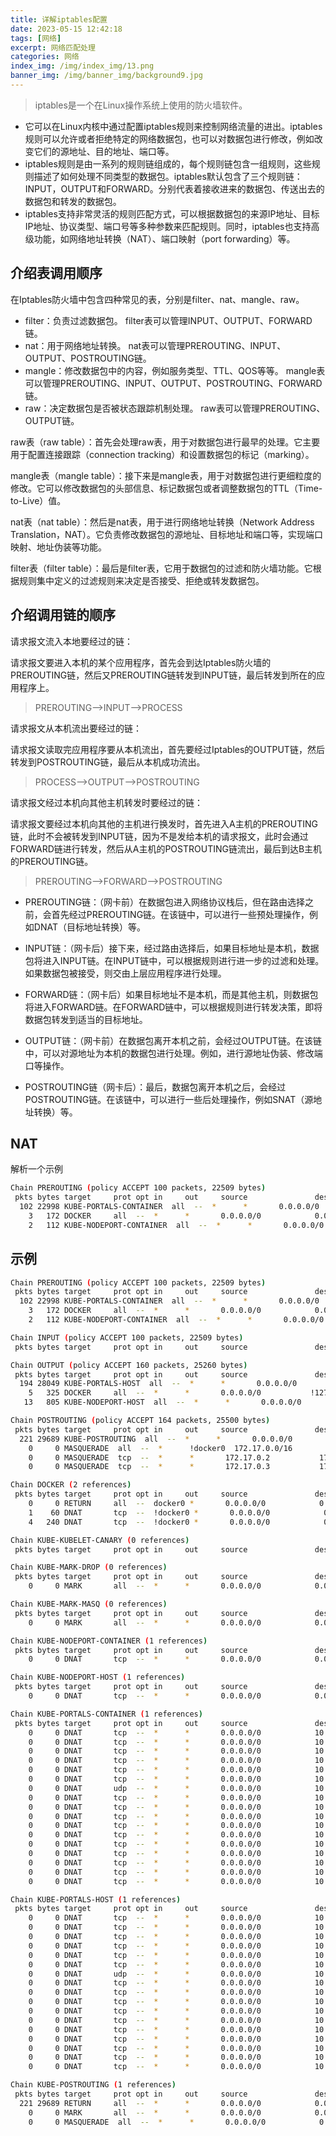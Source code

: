 ```yaml
---
title: 详解iptables配置
date: 2023-05-15 12:42:18
tags: [网络]
excerpt: 网络匹配处理
categories: 网络
index_img: /img/index_img/13.png
banner_img: /img/banner_img/background9.jpg
---
```


>iptables是一个在Linux操作系统上使用的防火墙软件。

- 它可以在Linux内核中通过配置iptables规则来控制网络流量的进出。iptables规则可以允许或者拒绝特定的网络数据包，也可以对数据包进行修改，例如改变它们的源地址、目的地址、端口等。
- iptables规则是由一系列的规则链组成的，每个规则链包含一组规则，这些规则描述了如何处理不同类型的数据包。iptables默认包含了三个规则链：INPUT，OUTPUT和FORWARD。分别代表着接收进来的数据包、传送出去的数据包和转发的数据包。
- iptables支持非常灵活的规则匹配方式，可以根据数据包的来源IP地址、目标IP地址、协议类型、端口号等多种参数来匹配规则。同时，iptables也支持高级功能，如网络地址转换（NAT）、端口映射（port forwarding）等。


## 介绍表调用顺序

在Iptables防火墙中包含四种常见的表，分别是filter、nat、mangle、raw。

- filter：负责过滤数据包。
filter表可以管理INPUT、OUTPUT、FORWARD链。
- nat：用于网络地址转换。
nat表可以管理PREROUTING、INPUT、OUTPUT、POSTROUTING链。
- mangle：修改数据包中的内容，例如服务类型、TTL、QOS等等。
mangle表可以管理PREROUTING、INPUT、OUTPUT、POSTROUTING、FORWARD链。
- raw：决定数据包是否被状态跟踪机制处理。
raw表可以管理PREROUTING、OUTPUT链。


raw表（raw table）：首先会处理raw表，用于对数据包进行最早的处理。它主要用于配置连接跟踪（connection tracking）和设置数据包的标记（marking）。

mangle表（mangle table）：接下来是mangle表，用于对数据包进行更细粒度的修改。它可以修改数据包的头部信息、标记数据包或者调整数据包的TTL（Time-to-Live）值。

nat表（nat table）：然后是nat表，用于进行网络地址转换（Network Address Translation，NAT）。它负责修改数据包的源地址、目标地址和端口等，实现端口映射、地址伪装等功能。

filter表（filter table）：最后是filter表，它用于数据包的过滤和防火墙功能。它根据规则集中定义的过滤规则来决定是否接受、拒绝或转发数据包。


## 介绍调用链的顺序


请求报文流入本地要经过的链：

请求报文要进入本机的某个应用程序，首先会到达Iptables防火墙的PREROUTING链，然后又PREROUTING链转发到INPUT链，最后转发到所在的应用程序上。
>PREROUTING—>INPUT—>PROCESS


请求报文从本机流出要经过的链：

请求报文读取完应用程序要从本机流出，首先要经过Iptables的OUTPUT链，然后转发到POSTROUTING链，最后从本机成功流出。
>PROCESS—>OUTPUT—>POSTROUTING

请求报文经过本机向其他主机转发时要经过的链：

请求报文要经过本机向其他的主机进行换发时，首先进入A主机的PREROUTING链，此时不会被转发到INPUT链，因为不是发给本机的请求报文，此时会通过FORWARD链进行转发，然后从A主机的POSTROUTING链流出，最后到达B主机的PREROUTING链。
>PREROUTING—>FORWARD—>POSTROUTING



- PREROUTING链：（网卡前）在数据包进入网络协议栈后，但在路由选择之前，会首先经过PREROUTING链。在该链中，可以进行一些预处理操作，例如DNAT（目标地址转换）等。

- INPUT链：（网卡后）接下来，经过路由选择后，如果目标地址是本机，数据包将进入INPUT链。在INPUT链中，可以根据规则进行进一步的过滤和处理。如果数据包被接受，则交由上层应用程序进行处理。

- FORWARD链：（网卡后）如果目标地址不是本机，而是其他主机，则数据包将进入FORWARD链。在FORWARD链中，可以根据规则进行转发决策，即将数据包转发到适当的目标地址。

- OUTPUT链：（网卡前）在数据包离开本机之前，会经过OUTPUT链。在该链中，可以对源地址为本机的数据包进行处理。例如，进行源地址伪装、修改端口等操作。

- POSTROUTING链（网卡后）：最后，数据包离开本机之后，会经过POSTROUTING链。在该链中，可以进行一些后处理操作，例如SNAT（源地址转换）等。

## NAT


解析一个示例
```bash
Chain PREROUTING (policy ACCEPT 100 packets, 22509 bytes)
 pkts bytes target     prot opt in     out     source               destination         
  102 22998 KUBE-PORTALS-CONTAINER  all  --  *      *       0.0.0.0/0            0.0.0.0/0            /* handle ClusterIPs; NOTE: this must be before the NodePort rules */
    3   172 DOCKER     all  --  *      *       0.0.0.0/0            0.0.0.0/0            ADDRTYPE match dst-type LOCAL
    2   112 KUBE-NODEPORT-CONTAINER  all  --  *      *       0.0.0.0/0            0.0.0.0/0            ADDRTYPE match dst-type LOCAL /* handle service NodePorts; NOTE: this must be the last rule in the chain */
```



## 示例

```bash
Chain PREROUTING (policy ACCEPT 100 packets, 22509 bytes)
 pkts bytes target     prot opt in     out     source               destination         
  102 22998 KUBE-PORTALS-CONTAINER  all  --  *      *       0.0.0.0/0            0.0.0.0/0            /* handle ClusterIPs; NOTE: this must be before the NodePort rules */
    3   172 DOCKER     all  --  *      *       0.0.0.0/0            0.0.0.0/0            ADDRTYPE match dst-type LOCAL
    2   112 KUBE-NODEPORT-CONTAINER  all  --  *      *       0.0.0.0/0            0.0.0.0/0            ADDRTYPE match dst-type LOCAL /* handle service NodePorts; NOTE: this must be the last rule in the chain */

Chain INPUT (policy ACCEPT 100 packets, 22509 bytes)
 pkts bytes target     prot opt in     out     source               destination         

Chain OUTPUT (policy ACCEPT 160 packets, 25260 bytes)
 pkts bytes target     prot opt in     out     source               destination         
  194 28049 KUBE-PORTALS-HOST  all  --  *      *       0.0.0.0/0            0.0.0.0/0            /* handle ClusterIPs; NOTE: this must be before the NodePort rules */
    5   325 DOCKER     all  --  *      *       0.0.0.0/0           !127.0.0.0/8          ADDRTYPE match dst-type LOCAL
   13   805 KUBE-NODEPORT-HOST  all  --  *      *       0.0.0.0/0            0.0.0.0/0            ADDRTYPE match dst-type LOCAL /* handle service NodePorts; NOTE: this must be the last rule in the chain */

Chain POSTROUTING (policy ACCEPT 164 packets, 25500 bytes)
 pkts bytes target     prot opt in     out     source               destination         
  221 29689 KUBE-POSTROUTING  all  --  *      *       0.0.0.0/0            0.0.0.0/0            /* kubernetes postrouting rules */
    0     0 MASQUERADE  all  --  *      !docker0  172.17.0.0/16        0.0.0.0/0           
    0     0 MASQUERADE  tcp  --  *      *       172.17.0.2           172.17.0.2           tcp dpt:1883
    0     0 MASQUERADE  tcp  --  *      *       172.17.0.3           172.17.0.3           tcp dpt:9100

Chain DOCKER (2 references)
 pkts bytes target     prot opt in     out     source               destination         
    0     0 RETURN     all  --  docker0 *       0.0.0.0/0            0.0.0.0/0           
    1    60 DNAT       tcp  --  !docker0 *       0.0.0.0/0            0.0.0.0/0            tcp dpt:1883 to:172.17.0.2:1883
    4   240 DNAT       tcp  --  !docker0 *       0.0.0.0/0            0.0.0.0/0            tcp dpt:9100 to:172.17.0.3:9100

Chain KUBE-KUBELET-CANARY (0 references)
 pkts bytes target     prot opt in     out     source               destination         

Chain KUBE-MARK-DROP (0 references)
 pkts bytes target     prot opt in     out     source               destination         
    0     0 MARK       all  --  *      *       0.0.0.0/0            0.0.0.0/0            MARK or 0x8000

Chain KUBE-MARK-MASQ (0 references)
 pkts bytes target     prot opt in     out     source               destination         
    0     0 MARK       all  --  *      *       0.0.0.0/0            0.0.0.0/0            MARK or 0x4000

Chain KUBE-NODEPORT-CONTAINER (1 references)
 pkts bytes target     prot opt in     out     source               destination         
    0     0 DNAT       tcp  --  *      *       0.0.0.0/0            0.0.0.0/0            /* kube-system/kube-state-metrics:kube-state-metrics */ tcp dpt:30080 to:169.254.96.16:39777

Chain KUBE-NODEPORT-HOST (1 references)
 pkts bytes target     prot opt in     out     source               destination         
    0     0 DNAT       tcp  --  *      *       0.0.0.0/0            0.0.0.0/0            /* kube-system/kube-state-metrics:kube-state-metrics */ tcp dpt:30080 to:169.254.96.16:39777

Chain KUBE-PORTALS-CONTAINER (1 references)
 pkts bytes target     prot opt in     out     source               destination         
    0     0 DNAT       tcp  --  *      *       0.0.0.0/0            10.104.107.149       /* default/hostname-lb-svc:http-0 */ tcp dpt:12345 to:169.254.96.16:36821
    0     0 DNAT       tcp  --  *      *       0.0.0.0/0            10.110.93.31         /* default/hostname-svc:http-0 */ tcp dpt:12344 to:169.254.96.16:45602
    0     0 DNAT       tcp  --  *      *       0.0.0.0/0            10.109.93.22         /* default/ws-svc:http-0 */ tcp dpt:12348 to:169.254.96.16:37345
    0     0 DNAT       tcp  --  *      *       0.0.0.0/0            10.101.162.238       /* kube-system/metrics-server:https */ tcp dpt:443 to:169.254.96.16:41951
    0     0 DNAT       tcp  --  *      *       0.0.0.0/0            10.99.63.33          /* default/nginx-service */ tcp dpt:80 to:169.254.96.16:41331
    0     0 DNAT       tcp  --  *      *       0.0.0.0/0            10.101.6.91          /* default/tcp-echo-service:tcp-0 */ tcp dpt:2701 to:169.254.96.16:39180
    0     0 DNAT       udp  --  *      *       0.0.0.0/0            10.96.0.10           /* kube-system/kube-dns:dns */ udp dpt:53 to:169.254.96.16:42241
    0     0 DNAT       tcp  --  *      *       0.0.0.0/0            10.96.0.10           /* kube-system/kube-dns:dns-tcp */ tcp dpt:53 to:169.254.96.16:38960
    0     0 DNAT       tcp  --  *      *       0.0.0.0/0            10.96.0.10           /* kube-system/kube-dns:metrics */ tcp dpt:9153 to:169.254.96.16:33295
    0     0 DNAT       tcp  --  *      *       0.0.0.0/0            10.105.146.234       /* kube-system/kube-state-metrics:kube-state-metrics */ tcp dpt:8080 to:169.254.96.16:39777
    0     0 DNAT       tcp  --  *      *       0.0.0.0/0            10.99.208.150        /* kubeedge/cloudcore:cloudhub */ tcp dpt:10000 to:169.254.96.16:36576
    0     0 DNAT       tcp  --  *      *       0.0.0.0/0            10.99.208.150        /* kubeedge/cloudcore:cloudhub-quic */ tcp dpt:10001 to:169.254.96.16:37313
    0     0 DNAT       tcp  --  *      *       0.0.0.0/0            10.99.208.150        /* kubeedge/cloudcore:cloudhub-https */ tcp dpt:10002 to:169.254.96.16:38559
    0     0 DNAT       tcp  --  *      *       0.0.0.0/0            10.99.208.150        /* kubeedge/cloudcore:cloudstream */ tcp dpt:10003 to:169.254.96.16:43565
    0     0 DNAT       tcp  --  *      *       0.0.0.0/0            10.99.208.150        /* kubeedge/cloudcore:tunnelport */ tcp dpt:10004 to:169.254.96.16:38010
    0     0 DNAT       tcp  --  *      *       0.0.0.0/0            10.106.201.46        /* default/nginx-https:http */ tcp dpt:80 to:169.254.96.16:41972
    0     0 DNAT       tcp  --  *      *       0.0.0.0/0            10.106.201.46        /* default/nginx-https:https */ tcp dpt:443 to:169.254.96.16:43127

Chain KUBE-PORTALS-HOST (1 references)
 pkts bytes target     prot opt in     out     source               destination         
    0     0 DNAT       tcp  --  *      *       0.0.0.0/0            10.104.107.149       /* default/hostname-lb-svc:http-0 */ tcp dpt:12345 to:169.254.96.16:36821
    0     0 DNAT       tcp  --  *      *       0.0.0.0/0            10.110.93.31         /* default/hostname-svc:http-0 */ tcp dpt:12344 to:169.254.96.16:45602
    0     0 DNAT       tcp  --  *      *       0.0.0.0/0            10.109.93.22         /* default/ws-svc:http-0 */ tcp dpt:12348 to:169.254.96.16:37345
    0     0 DNAT       tcp  --  *      *       0.0.0.0/0            10.101.162.238       /* kube-system/metrics-server:https */ tcp dpt:443 to:169.254.96.16:41951
    0     0 DNAT       tcp  --  *      *       0.0.0.0/0            10.99.63.33          /* default/nginx-service */ tcp dpt:80 to:169.254.96.16:41331
    0     0 DNAT       tcp  --  *      *       0.0.0.0/0            10.101.6.91          /* default/tcp-echo-service:tcp-0 */ tcp dpt:2701 to:169.254.96.16:39180
    0     0 DNAT       udp  --  *      *       0.0.0.0/0            10.96.0.10           /* kube-system/kube-dns:dns */ udp dpt:53 to:169.254.96.16:42241
    0     0 DNAT       tcp  --  *      *       0.0.0.0/0            10.96.0.10           /* kube-system/kube-dns:dns-tcp */ tcp dpt:53 to:169.254.96.16:38960
    0     0 DNAT       tcp  --  *      *       0.0.0.0/0            10.96.0.10           /* kube-system/kube-dns:metrics */ tcp dpt:9153 to:169.254.96.16:33295
    0     0 DNAT       tcp  --  *      *       0.0.0.0/0            10.105.146.234       /* kube-system/kube-state-metrics:kube-state-metrics */ tcp dpt:8080 to:169.254.96.16:39777
    0     0 DNAT       tcp  --  *      *       0.0.0.0/0            10.99.208.150        /* kubeedge/cloudcore:cloudhub */ tcp dpt:10000 to:169.254.96.16:36576
    0     0 DNAT       tcp  --  *      *       0.0.0.0/0            10.99.208.150        /* kubeedge/cloudcore:cloudhub-quic */ tcp dpt:10001 to:169.254.96.16:37313
    0     0 DNAT       tcp  --  *      *       0.0.0.0/0            10.99.208.150        /* kubeedge/cloudcore:cloudhub-https */ tcp dpt:10002 to:169.254.96.16:38559
    0     0 DNAT       tcp  --  *      *       0.0.0.0/0            10.99.208.150        /* kubeedge/cloudcore:cloudstream */ tcp dpt:10003 to:169.254.96.16:43565
    0     0 DNAT       tcp  --  *      *       0.0.0.0/0            10.99.208.150        /* kubeedge/cloudcore:tunnelport */ tcp dpt:10004 to:169.254.96.16:38010
    0     0 DNAT       tcp  --  *      *       0.0.0.0/0            10.106.201.46        /* default/nginx-https:http */ tcp dpt:80 to:169.254.96.16:41972
    0     0 DNAT       tcp  --  *      *       0.0.0.0/0            10.106.201.46        /* default/nginx-https:https */ tcp dpt:443 to:169.254.96.16:43127

Chain KUBE-POSTROUTING (1 references)
 pkts bytes target     prot opt in     out     source               destination         
  221 29689 RETURN     all  --  *      *       0.0.0.0/0            0.0.0.0/0            mark match ! 0x4000/0x4000
    0     0 MARK       all  --  *      *       0.0.0.0/0            0.0.0.0/0            MARK xor 0x4000
    0     0 MASQUERADE  all  --  *      *       0.0.0.0/0            0.0.0.0/0            /* kubernetes service traffic requiring SNAT */
```